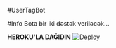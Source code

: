 #UserTagBot

#Info 
Bota bir iki dəstək veriləcək...





<b>HEROKU'LA DAĞIDIN</b>
[![Deploy](https://www.herokucdn.com/deploy/button.svg)](https://github.com/Rahid2003/RahidMentionBot)
#

